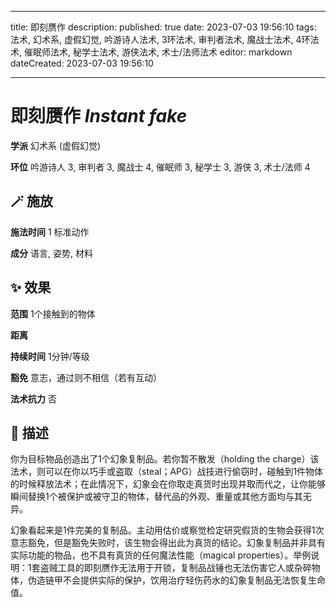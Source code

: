 
---
title: 即刻赝作
description: 
published: true
date: 2023-07-03 19:56:10
tags: 法术, 幻术系, 虚假幻觉, 吟游诗人法术, 3环法术, 审判者法术, 魔战士法术, 4环法术, 催眠师法术, 秘学士法术, 游侠法术, 术士/法师法术
editor: markdown
dateCreated: 2023-07-03 19:56:10

---

# **即刻赝作** *Instant fake*

**学派** 幻术系 (虚假幻觉) 

**环位** 吟游诗人 3, 审判者 3, 魔战士 4, 催眠师 3, 秘学士 3, 游侠 3, 术士/法师 4

## 🪄 施放

**施法时间** 1 标准动作

**成分** 语言, 姿势, 材料

## ✨ 效果  

**范围** 1个接触到的物体

**距离**   

**持续时间** 1分钟/等级 

**豁免** 意志，通过则不相信（若有互动）

**法术抗力** 否

## 📖 描述

你为目标物品创造出了1个幻象复制品。若你暂不散发（holding the charge）该法术，则可以在你以巧手或盗取（steal；APG）战技进行偷窃时，碰触到1件物体的时候释放法术；在此情况下，幻象会在你取走真货时出现并取而代之，让你能够瞬间替换1个被保护或被守卫的物体，替代品的外观、重量或其他方面均与其无异。

幻象看起来是1件完美的复制品。主动用估价或察觉检定研究假货的生物会获得1次意志豁免，但是豁免失败时，该生物会得出此为真货的结论。幻象复制品并非具有实际功能的物品，也不具有真货的任何魔法性能（magical properties）。举例说明：1套盗贼工具的即刻赝作无法用于开锁，复制品战锤也无法伤害它人或杂碎物体，伪造链甲不会提供实际的保护，饮用治疗轻伤药水的幻象复制品无法恢复生命值。
    